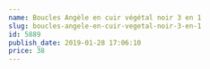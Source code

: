 ```yaml
---
name: Boucles Angèle en cuir végétal noir 3 en 1
slug: boucles-angele-en-cuir-vegetal-noir-3-en-1
id: 5889
publish_date: 2019-01-28 17:06:10
price: 38
---
```

